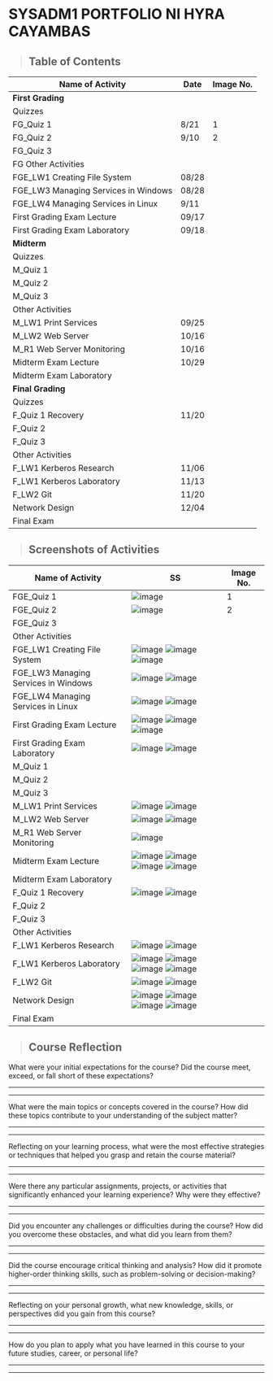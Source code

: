 # SYSADM1 PORTFOLIO NI HYRA CAYAMBAS

> ## **Table of Contents**
| Name of Activity | Date | Image No. |
| --- | --- | --- |
| **First Grading** |
| Quizzes |
| FG_Quiz 1 | 8/21 | 1 |
| FG_Quiz 2 | 9/10 | 2 |
| FG_Quiz 3 |  |  |
| FG Other Activities |  |  |
| FGE_LW1 Creating File System | 08/28 |  |
| FGE_LW3 Managing Services in Windows | 08/28 |  |
| FGE_LW4 Managing Services in Linux | 9/11 |  |
| First Grading Exam Lecture | 09/17 |  |
| First Grading Exam Laboratory | 09/18 |  |
| **Midterm** |
| Quizzes |
| M_Quiz 1 |  |  |
| M_Quiz 2 |  |  |
| M_Quiz 3 |  |  |
| Other Activities |  |  |
| M_LW1 Print Services | 09/25 |  |
| M_LW2 Web Server | 10/16 |  |
| M_R1 Web Server Monitoring | 10/16 |  |
| Midterm Exam Lecture | 10/29 |  |
| Midterm Exam Laboratory |  |  |
| **Final Grading** |
| Quizzes |
| F_Quiz 1 Recovery | 11/20 |  |
| F_Quiz 2 |  |  |
| F_Quiz 3 |  |  |
| Other Activities |  |  |
| F_LW1 Kerberos Research | 11/06 |  |
| F_LW1 Kerberos Laboratory | 11/13 |  |
| F_LW2 Git | 11/20 |  |
| Network Design | 12/04 |  |
| Final Exam |  |  |

> ## Screenshots of Activities
| Name of Activity | SS | Image No. |
| --- | --- | --- |
| FGE_Quiz 1 | ![image](https://github.com/user-attachments/assets/e4daaa42-fbde-4fd1-9097-9dd9f77cad39) | 1 |
| FGE_Quiz 2 | ![image](https://github.com/user-attachments/assets/2167831b-71af-431a-9772-d2c7a39520c7) | 2 |
| FGE_Quiz 3 |  |  |
| Other Activities |  |  |
| FGE_LW1 Creating File System | ![image](https://github.com/user-attachments/assets/c04fc095-f952-43a0-b1cb-5a429595969f) ![image](https://github.com/user-attachments/assets/8741a2d2-4b0f-4917-ae9b-b4098f80badb) ![image](https://github.com/user-attachments/assets/3313b5e8-dc47-4509-9c8c-09153ab91bdf) |  |
| FGE_LW3 Managing Services in Windows | ![image](https://github.com/user-attachments/assets/1207874e-1a64-47a1-ad27-26f334588db7) ![image](https://github.com/user-attachments/assets/eee1e806-28c5-4264-8ba9-426cbc81ec58) |  |
| FGE_LW4 Managing Services in Linux | ![image](https://github.com/user-attachments/assets/455e86a5-af98-4600-be82-a790c4305f7f) ![image](https://github.com/user-attachments/assets/bd3cff03-0f87-4e44-a572-13f2f3b87bf7) |  |
| First Grading Exam Lecture | ![image](https://github.com/user-attachments/assets/37cecfd4-41e6-4c90-931f-2112d9b69795) ![image](https://github.com/user-attachments/assets/7f4b82f6-cc15-4877-8812-7e2a510a64ba) ![image](https://github.com/user-attachments/assets/04dfe771-4539-4df5-b3f1-4c5e178c31e8) |  |
| First Grading Exam Laboratory | ![image](https://github.com/user-attachments/assets/c919cbf2-bae0-4448-9b20-5f9769235e9c) ![image](https://github.com/user-attachments/assets/61bbe415-b742-4205-a325-2d49bc800ffb) |  |
| M_Quiz 1 |  |  |
| M_Quiz 2 |  |  |
| M_Quiz 3 |  |  |
| M_LW1 Print Services | ![image](https://github.com/user-attachments/assets/334aa98b-abca-4414-9999-ec2811a518c5) ![image](https://github.com/user-attachments/assets/90a0601d-5902-4375-ac6d-067dc39f6694) |  |
| M_LW2 Web Server | ![image](https://github.com/user-attachments/assets/832132b4-9e58-4dd6-817a-3643fe6b12f7) ![image](https://github.com/user-attachments/assets/b957bb33-f2cc-4857-8f63-d6b99e84ed44) |  |
| M_R1 Web Server Monitoring | ![image](https://github.com/user-attachments/assets/34f0568c-9cd0-41af-8e6e-d7f0b2d97a70) |  |
| Midterm Exam Lecture | ![image](https://github.com/user-attachments/assets/a98e16bb-893d-48c5-b13e-9c266b284c46) ![image](https://github.com/user-attachments/assets/850af674-9002-4c0f-b927-1fb027312976) ![image](https://github.com/user-attachments/assets/9315de66-4ed4-422c-8d7e-08c85f41a769) ![image](https://github.com/user-attachments/assets/7e693682-8152-4417-a63f-93139589349b) |  |
| Midterm Exam Laboratory |  |  |
| F_Quiz 1 Recovery | ![image](https://github.com/user-attachments/assets/e7759384-77ae-429b-a56e-411ec1ace1f3) ![image](https://github.com/user-attachments/assets/c41a2b4b-1451-4ed3-83bf-5926b7abe5ac) |  |
| F_Quiz 2 |  |  |
| F_Quiz 3 |  |  |
| Other Activities |  |  |
| F_LW1 Kerberos Research | ![image](https://github.com/user-attachments/assets/28ea0b87-75b8-4389-933e-86b0b654d80f) ![image](https://github.com/user-attachments/assets/f319688d-5f64-427c-b69e-dee8c89b20d5) |  |
| F_LW1 Kerberos Laboratory | ![image](https://github.com/user-attachments/assets/adb5efde-e540-49be-920e-e0bb5e3d6f66) ![image](https://github.com/user-attachments/assets/0d1c57f0-89b7-4b87-895c-cd34cbd48411) ![image](https://github.com/user-attachments/assets/d17aec47-4968-4a89-a77b-6e5ae7cde2d3) ![image](https://github.com/user-attachments/assets/6f44c5d9-0d61-40bc-9445-5eaf11e47a0e) |  |
| F_LW2 Git | ![image](https://github.com/user-attachments/assets/9141b576-530e-4ff4-859a-d6c6ef6fa07b) ![image](https://github.com/user-attachments/assets/4cb53333-27d4-4423-b014-e2cca347cdbd) |  |
| Network Design | ![image](https://github.com/user-attachments/assets/cd392295-7898-48e3-995c-20d6c1cdc43d) ![image](https://github.com/user-attachments/assets/d1e3071b-fd17-4345-88cd-acba2addc461) ![image](https://github.com/user-attachments/assets/581f0a05-71c7-4a1c-8781-339c8ec9b327) ![image](https://github.com/user-attachments/assets/15ad80c7-b5bc-4d02-8442-bb3592372d6b) |  |
| Final Exam |  |  |

> ## **Course Reflection**

What were your initial expectations for the course? Did the course meet,
exceed, or fall short of these expectations?

  -----------------------------------------------------------------------

  -----------------------------------------------------------------------

What were the main topics or concepts covered in the course? How did
these topics contribute to your understanding of the subject matter?

  -----------------------------------------------------------------------

  -----------------------------------------------------------------------

Reflecting on your learning process, what were the most effective
strategies or techniques that helped you grasp and retain the course
material?

  -----------------------------------------------------------------------

  -----------------------------------------------------------------------

Were there any particular assignments, projects, or activities that
significantly enhanced your learning experience? Why were they
effective?

  -----------------------------------------------------------------------

  -----------------------------------------------------------------------

Did you encounter any challenges or difficulties during the course? How
did you overcome these obstacles, and what did you learn from them?

  -----------------------------------------------------------------------

  -----------------------------------------------------------------------

Did the course encourage critical thinking and analysis? How did it
promote higher-order thinking skills, such as problem-solving or
decision-making?

  -----------------------------------------------------------------------

  -----------------------------------------------------------------------

Reflecting on your personal growth, what new knowledge, skills, or
perspectives did you gain from this course?

  -----------------------------------------------------------------------

  -----------------------------------------------------------------------

How do you plan to apply what you have learned in this course to your
future studies, career, or personal life?

  -----------------------------------------------------------------------

  -----------------------------------------------------------------------
